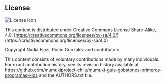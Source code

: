 ## License
![License icon](https://licensebuttons.net/l/by-sa/3.0/88x31.png)

This content is distributed under Creative Commons License Share-Alike, 4.0. [https://creativecommons.org/licenses/by-sa/4.0/](https://creativecommons.org/licenses/by-sa/4.0)

Copyright Nadia Finzi, Rocío González and contributors

This content consists of voluntary contributions made by many individuals. For exact contribution history, see its revision history available at https://github.com/mumukiproject-chile/mumuki-guia-gobstones-primeros-programas-kids and the AUTHORS.txt file.

